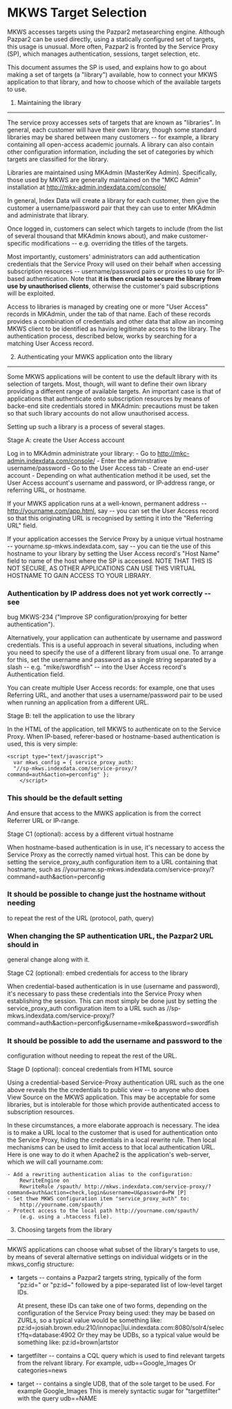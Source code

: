 MKWS Target Selection
=====================


MKWS accesses targets using the Pazpar2 metasearching engine. Although
Pazpar2 can be used directly, using a statically configured set of
targets, this usage is unusual. More often, Pazpar2 is fronted by the
Service Proxy (SP), which manages authentication, sessions, target
selection, etc.

This document assumes the SP is used, and explains how to go about
making a set of targets (a "library") available, how to connect your
MKWS application to that library, and how to choose which of the
available targets to use.


1. Maintaining the library
--------------------------

The service proxy accesses sets of targets that are known as
"libraries". In general, each customer will have their own library,
though some standard libraries may be shared between many customers --
for example, a library containing all open-access academic journals.
A library can also contain other configuration information, including
the set of categories by which targets are classified for the library.

Libraries are maintained using MKAdmin (MasterKey
Admin). Specifically, those used by MKWS are generally maintained on
the "MKC Admin" installation at
	http://mkx-admin.indexdata.com/console/

In general, Index Data will create a library for each customer, then
give the customer a username/password pair that they can use to enter
MKAdmin and administrate that library.

Once logged in, customers can select which targets to include (from
the list of several thousand that MKAdmin knows about), and make
customer-specific modifications -- e.g. overriding the titles of the
targets.

Most importantly, customers' administrators can add authentication
credentials that the Service Proxy will used on their behalf when
accessing subscription resources -- username/password pairs or proxies
to use for IP-based authentication. Note that **it is then crucial to
secure the library from use by unauthorised clients**, otherwise the
customer's paid subscriptions will be exploited.

Access to libraries is managed by creating one or more "User Access"
records in MKAdmin, under the tab of that name. Each of these records
provides a combination of credentials and other data that allow an
incoming MKWS client to be identified as having legitimate access to
the library. The authentication process, described below, works by
searching for a matching User Access record.


2. Authenticating your MWKS application onto the library
--------------------------------------------------------

Some MKWS applications will be content to use the default library with
its selection of targets. Most, though, will want to define their own
library providing a different range of available targets. An important
case is that of applications that authenticate onto subscription
resources by means of backe-end site credentials stored in MKAdmin:
precautions must be taken so that such library accounts do not allow
unauthorised access.

Setting up such a library is a process of several stages.

Stage A: create the User Access account

Log in to MKAdmin administrate your library:
	- Go to http://mkc-admin.indexdata.com/console/
	- Enter the adminstrative username/password
	- Go to the User Access tab
	- Create an end-user account
	- Depending on what authentication method it be used, set the
	  User Access account's username and password, or IP-address
	  range, or referring URL, or hostname.

If your MWKS application runs at a well-known, permanent address --
http://yourname.com/app.html, say -- you can set the User Access
record so that this originating URL is recognised by setting it into
the "Referring URL" field.

If your application accesses the Service Proxy by a unique virtual
hostname -- yourname.sp-mkws.indexdata.com, say -- you can tie the use
of this hostname to your library by setting the User Access record's
"Host Name" field to name of the host where the SP is accessed. NOTE
THAT THIS IS NOT SECURE, AS OTHER APPLICATIONS CAN USE THIS VIRTUAL
HOSTNAME TO GAIN ACCESS TO YOUR LIBRARY.

### Authentication by IP address does not yet work correctly -- see
bug MKWS-234 ("Improve SP configuration/proxying for better
authentication").

Alternatively, your application can authenticate by username and
password credentials. This is a useful approach in several situations,
including when you need to specify the use of a different library from
usual one. To arrange for this, set the username and password as a
single string separated by a slash -- e.g. "mike/swordfish" -- into
the User Access record's Authentication field.

You can create multiple User Access records: for example, one that
uses Referring URL, and another that uses a username/password pair to
be used when running an application from a different URL.

Stage B: tell the application to use the library

In the HTML of the application, tell MKWS to authenticate on to the
Service Proxy. When IP-based, referer-based or hostname-based
authentication is used, this is very simple:

	<script type="text/javascript">
	  var mkws_config = { service_proxy_auth:
	  "//sp-mkws.indexdata.com/service-proxy/?command=auth&action=perconfig" };
        </script>

### This should be the default setting

And ensure that access to the MWKS application is from the correct
Referrer URL or IP-range.

Stage C1 (optional): access by a different virtual hostname

When hostname-based authentication is in use, it's necessary to access
the Service Proxy as the correctly named virtual host. This can be
done by setting the service_proxy_auth configuration item to a
URL containing that hostname, such as
	//yourname.sp-mkws.indexdata.com/service-proxy/?command=auth&action=perconfig

### It should be possible to change just the hostname without needing
to repeat the rest of the URL (protocol, path, query)

### When changing the SP authentication URL, the Pazpar2 URL should in
general change along with it.

Stage C2 (optional): embed credentials for access to the library

When credential-based authentication is in use (username and
password), it's necessary to pass these credentials into the Service
Proxy when establishing the session. This can most simply be done just
by setting the service_proxy_auth configuration item to a URL such as
	//sp-mkws.indexdata.com/service-proxy/?command=auth&action=perconfig&username=mike&password=swordfish

### It should be possible to add the username and password to the
configuration without needing to repeat the rest of the URL.

Stage D (optional): conceal credentials from HTML source

Using a credential-based Service-Proxy authentication URL such as the
one above reveals the the credentials to public view -- to anyone who
does View Source on the MKWS application. This may be acceptable for
some libraries, but is intolerable for those which provide
authenticated access to subscription resources.

In these circumstances, a more elaborate approach is necessary. The
idea is to make a URL local to the customer that is used for
authentication onto the Service Proxy, hiding the credentials in a
local rewrite rule. Then local mechanisms can be used to limit access
to that local authentication URL. Here is one way to do it when
Apache2 is the application's web-server, which we will call
yourname.com:

	- Add a rewriting authentication alias to the configuration:
		RewriteEngine on
		RewriteRule /spauth/ http://mkws.indexdata.com/service-proxy/?command=auth&action=check,login&username=U&password=PW [P]
	- Set thwe MKWS configuration item "service_proxy_auth" to:
		http://yourname.com/spauth/
	- Protect access to the local path http://yourname.com/spauth/
		(e.g. using a .htaccess file).


3. Choosing targets from the library
------------------------------------

MKWS applications can choose what subset of the library's targets to
use, by means of several alternative settings on individual widgets or
in the mkws_config structure:

* targets -- contains a Pazpar2 targets string, typically of the form
  "pz:id=" or "pz:id~" followed by a pipe-separated list of low-level
  target IDs.

  At present, these IDs can take one of two forms, depending on the
  configuration of the Service Proxy being used: they may be based on
  ZURLs, so a typical value would be something like:
	pz:id=josiah.brown.edu:210/innopac|lui.indexdata.com:8080/solr4/select?fq=database:4902
  Or they may be UDBs, so a typical value would be something like:
	pz:id=brown|artstor

* targetfilter -- contains a CQL query which is used to find relevant
  targets from the relvant library. For example,
	udb==Google_Images
  Or
	categories=news

* target -- contains a single UDB, that of the sole target to be
  used. For example
	Google_Images
  This is merely syntactic sugar for "targetfilter" with the query
	udb==NAME


